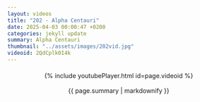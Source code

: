 ```yaml
---
layout: videos
title: "202 - Alpha Centauri"
date: 2025-04-03 00:00:47 +0200
categories: jekyll update
summary: Alpha Centauri
thumbnail: "../assets/images/202vid.jpg"
videoid: 2QdCplk0I4k
---
```


<div style="text-align: center; margin-top: 20px;">
  {% include youtubePlayer.html id=page.videoid %}
  <p style="margin-top: 15px; font-size: 1.2em; color: #333;">
    <p>{{ page.summary | markdownify }}</p>
  </p>
</div>

